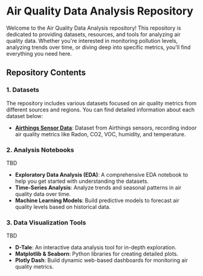 # Air Quality Data Analysis Repository

Welcome to the Air Quality Data Analysis repository! This repository is dedicated to providing datasets, resources, and tools for analyzing air quality data. Whether you're interested in monitoring pollution levels, analyzing trends over time, or diving deep into specific metrics, you'll find everything you need here.

## Repository Contents

### 1. **Datasets**
   The repository includes various datasets focused on air quality metrics from different sources and regions. You can find detailed information about each dataset below:

   - **[Airthings Sensor Data](./datasets)**: Dataset from Airthings sensors, recording indoor air quality metrics like Radon, CO2, VOC, humidity, and temperature.

### 2. **Analysis Notebooks**
   TBD

   - **Exploratory Data Analysis (EDA)**: A comprehensive EDA notebook to help you get started with understanding the datasets.
   - **Time-Series Analysis**: Analyze trends and seasonal patterns in air quality data over time.
   - **Machine Learning Models**: Build predictive models to forecast air quality levels based on historical data.

### 3. **Data Visualization Tools**
   TBD

   - **D-Tale**: An interactive data analysis tool for in-depth exploration.
   - **Matplotlib & Seaborn**: Python libraries for creating detailed plots.
   - **Plotly Dash**: Build dynamic web-based dashboards for monitoring air quality metrics.
